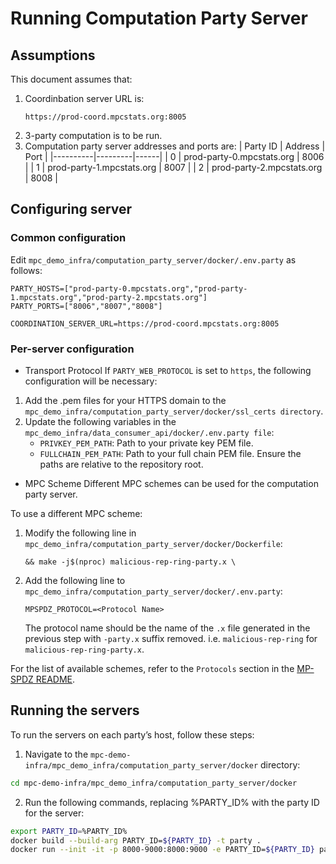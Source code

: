 # Running Computation Party Server

## Assumptions
This document assumes that:
1. Coordinbation server URL is:
   ```
   https://prod-coord.mpcstats.org:8005
   ```
2. 3-party computation is to be run.
3. Computation party server addresses and ports are:
| Party ID | Address | Port |
|----------|---------|------|
| 0 | prod-party-0.mpcstats.org | 8006 |
| 1 | prod-party-1.mpcstats.org | 8007 |
| 2 | prod-party-2.mpcstats.org | 8008 |
 
## Configuring server
### Common configuration
Edit `mpc_demo_infra/computation_party_server/docker/.env.party` as follows:
```
PARTY_HOSTS=["prod-party-0.mpcstats.org","prod-party-1.mpcstats.org","prod-party-2.mpcstats.org"]
PARTY_PORTS=["8006","8007","8008"]
```

```
COORDINATION_SERVER_URL=https://prod-coord.mpcstats.org:8005
```

### Per-server configuration

- Transport Protocol
If `PARTY_WEB_PROTOCOL` is set to `https`, the following configuration will be necessary:
1. Add the .pem files for your HTTPS domain to the `mpc_demo_infra/computation_party_server/docker/ssl_certs directory`.
2. Update the following variables in the `mpc_demo_infra/data_consumer_api/docker/.env.party file`:
   - `PRIVKEY_PEM_PATH`: Path to your private key PEM file.
   - `FULLCHAIN_PEM_PATH`: Path to your full chain PEM file.
   Ensure the paths are relative to the repository root.

- MPC Scheme
Different MPC schemes can be used for the computation party server.

To use a different MPC scheme:
1. Modify the following line in `mpc_demo_infra/computation_party_server/docker/Dockerfile`:
   ```
   && make -j$(nproc) malicious-rep-ring-party.x \
   ```
2. Add the following line to `mpc_demo_infra/computation_party_server/docker/.env.party`:
   ```
   MPSPDZ_PROTOCOL=<Protocol Name>
   ```
   The protocol name should be the name of the `.x` file generated in the previous step with `-party.x` suffix removed. i.e. `malicious-rep-ring` for `malicious-rep-ring-party.x`.

For the list of available schemes, refer to the `Protocols` section in the [MP-SPDZ README](https://github.com/exfinen/MP-SPDZ?tab=readme-ov-file).

## Running the servers
To run the servers on each party’s host, follow these steps:

1. Navigate to the `mpc-demo-infra/mpc_demo_infra/computation_party_server/docker` directory:
```bash
cd mpc-demo-infra/mpc_demo_infra/computation_party_server/docker
```

2. Run the following commands, replacing %PARTY_ID% with the  party ID for the server:
```bash
export PARTY_ID=%PARTY_ID%
docker build --build-arg PARTY_ID=${PARTY_ID} -t party .
docker run --init -it -p 8000-9000:8000:9000 -e PARTY_ID=${PARTY_ID} party 
```

